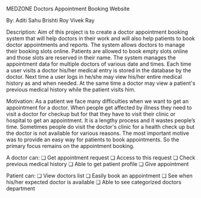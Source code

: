 MEDZONE
Doctors Appointment Booking Website

By:
Aditi Sahu
Brishti Roy
Vivek Ray

Description:
Aim of this project is to create a doctor appointment booking system that will help doctors in their work and will also help patients to book doctor appointments and reports. The system allows doctors to manage their booking slots online. Patients are allowed to book empty slots online and those slots are reserved in their name. The system manages the appointment data for multiple doctors of various date and
times. Each time a user visits a doctor his/her medical entry is stored in the database by the doctor. Next time a user logs in he/she may view his/her entire medical history as and when needed. At the same time a doctor may view a patient's previous medical history while the patient visits him.

Motivation:
As a patient we face many difficulties when we want to get an appointment for a doctor. When people get affected by illness they need to visit a doctor for checkup but for that they have to visit their clinic or hospital to get an appointment. It is a lengthy process and it wastes people’s time. Sometimes people do visit the doctor's clinic  for a health check up  but the doctor is not available for various reasons. The most important motive was to provide an easy way for patients to book appointments. So the primary focus remains on the appointment booking. 

A doctor can:
 ❏ Get appointment request 
❏ Access to this request 
❏ Check previous medical history 
❏ Able to get patient profile 
❏ Give appointment 

 Patient can:
 ❏ View doctors list 
❏ Easily book an appointment 
❏ See when his/her expected doctor is available 
❏ Able to see categorized doctors department 
